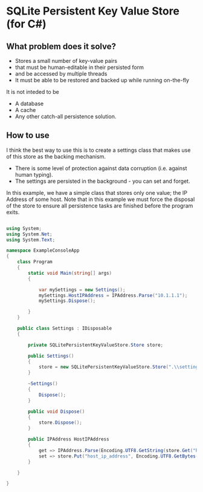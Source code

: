﻿# SQLite Persistent Key Value Store (for C#)

## What problem does it solve?

* Stores a small number of key-value pairs
* that must be human-editable in their persisted form
* and be accessed by multiple threads
* It must be able to be restored and backed up while running on-the-fly

It is not inteded to be
* A database
* A cache
* Any other catch-all persistence solution.

## How to use

I think the best way to use this is to create a settings class that makes use of this store as the backing mechanism.

* There is some level of protection against data corruption (i.e. against human typing).
* The settings are persisted in the background - you can set and forget.

In this example, we have a simple class that stores only one value; the IP Address of some host.
Note that in this example we must force the disposal of the store to ensure all persistence tasks are finished before the program exits.

```c#

using System;
using System.Net;
using System.Text;

namespace ExampleConsoleApp
{
    class Program
    {
        static void Main(string[] args)
        {

            var mySettings = new Settings();
            mySettings.HostIPAddress = IPAddress.Parse("10.1.1.1");
            mySettings.Dispose();

        }
    }

    public class Settings : IDisposable
    {

        private SQLitePersistentKeyValueStore.Store store;

        public Settings()
        {
            store = new SQLitePersistentKeyValueStore.Store(".\\settings.db");
        }

        ~Settings()
        {
            Dispose();
        }

        public void Dispose()
        {
            store.Dispose();
        }

        public IPAddress HostIPAddress
        {
            get => IPAddress.Parse(Encoding.UTF8.GetString(store.Get("host_ip_address")));
            set => store.Put("host_ip_address", Encoding.UTF8.GetBytes(value.ToString()));
        }

    }

}

```